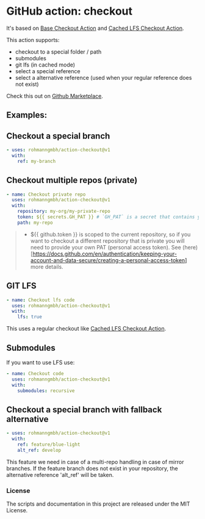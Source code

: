 # GitHub action: checkout

It's based on [Base Checkout Action](https://github.com/actions/checkout) and [Cached LFS Checkout Action](https://github.com/marketplace/actions/cached-lfs-checkout).

This action supports:
- checkout to a special folder / path
- submodules
- git lfs (in cached mode)
- select a special reference
- select a alternative reference (used when your regular reference does not exist)

Check this out on [Github Marketplace](https://github.com/marketplace/actions/checkout-repo).

## Examples:

## Checkout a special branch
```yaml
- uses: rohmanngmbh/action-checkout@v1
  with:
    ref: my-branch
```

## Checkout multiple repos (private)
```yaml
- name: Checkout private repo
  uses: rohmanngmbh/action-checkout@v1
  with:
    repository: my-org/my-private-repo
    token: ${{ secrets.GH_PAT }} # `GH_PAT` is a secret that contains your PAT
    path: my-repo
```
> - ${{ github.token }} is scoped to the current repository, so if you want to checkout a different repository that is private you will need to provide your own PAT (personal access token). See (here)[https://docs.github.com/en/authentication/keeping-your-account-and-data-secure/creating-a-personal-access-token] more details.

## GIT LFS
```yaml
- name: Checkout lfs code
  uses: rohmanngmbh/action-checkout@v1
  with:
    lfs: true
```
This uses a regular checkout like [Cached LFS Checkout Action](https://github.com/marketplace/actions/cached-lfs-checkout).

## Submodules
If you want to use LFS use:

```yaml
- name: Checkout code
  uses: rohmanngmbh/action-checkout@v1
  with:
    submodules: recursive
```
## Checkout a special branch with fallback alternative
```yaml
- uses: rohmanngmbh/action-checkout@v1
  with:
    ref: feature/blue-light
    alt_ref: develop
```
This feature we need in case of a multi-repo handling in case of mirror branches. If the feature branch does not exist in your repository, the alternative reference 'alt_ref' will be taken.

### License

The scripts and documentation in this project are released under the MIT License.
